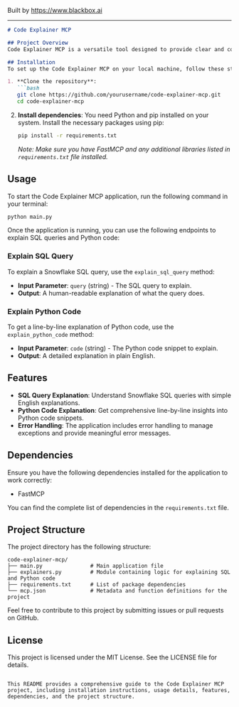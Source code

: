 
Built by https://www.blackbox.ai

---

```markdown
# Code Explainer MCP

## Project Overview
Code Explainer MCP is a versatile tool designed to provide clear and concise explanations of Python code and Snowflake SQL queries in plain English. This project aims to bridge the gap for developers and analysts who seek to understand complex code snippets and queries without deep programming knowledge.

## Installation
To set up the Code Explainer MCP on your local machine, follow these steps:

1. **Clone the repository**:
   ```bash
   git clone https://github.com/yourusername/code-explainer-mcp.git
   cd code-explainer-mcp
   ```

2. **Install dependencies**:
   You need Python and pip installed on your system. Install the necessary packages using pip:
   ```bash
   pip install -r requirements.txt
   ```

   *Note: Make sure you have FastMCP and any additional libraries listed in `requirements.txt` file installed.*

## Usage
To start the Code Explainer MCP application, run the following command in your terminal:
```bash
python main.py
```

Once the application is running, you can use the following endpoints to explain SQL queries and Python code:

### Explain SQL Query
To explain a Snowflake SQL query, use the `explain_sql_query` method:
- **Input Parameter**: `query` (string) - The SQL query to explain.
- **Output**: A human-readable explanation of what the query does.

### Explain Python Code
To get a line-by-line explanation of Python code, use the `explain_python_code` method:
- **Input Parameter**: `code` (string) - The Python code snippet to explain.
- **Output**: A detailed explanation in plain English.

## Features
- **SQL Query Explanation**: Understand Snowflake SQL queries with simple English explanations.
- **Python Code Explanation**: Get comprehensive line-by-line insights into Python code snippets.
- **Error Handling**: The application includes error handling to manage exceptions and provide meaningful error messages.
  
## Dependencies
Ensure you have the following dependencies installed for the application to work correctly:

- FastMCP

You can find the complete list of dependencies in the `requirements.txt` file.

## Project Structure
The project directory has the following structure:

```
code-explainer-mcp/
├── main.py               # Main application file
├── explainers.py         # Module containing logic for explaining SQL and Python code
├── requirements.txt      # List of package dependencies
└── mcp.json              # Metadata and function definitions for the project
```

Feel free to contribute to this project by submitting issues or pull requests on GitHub.

## License
This project is licensed under the MIT License. See the LICENSE file for details.
```

This README provides a comprehensive guide to the Code Explainer MCP project, including installation instructions, usage details, features, dependencies, and the project structure.